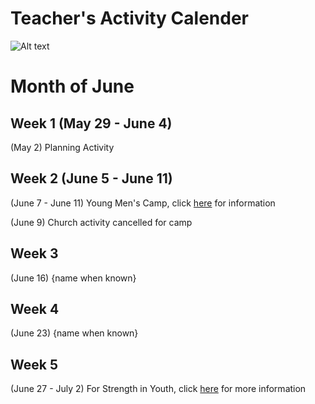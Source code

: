 # Teacher's Activity Calender
![Alt text](https://www.stgeorgeutah.com/wp-content/uploads/2020/04/1200x675size-English.jpg)
# Month of June
## Week 1 (May 29 - June 4)
(May 2) Planning Activity 
## Week 2 (June 5 - June 11)
(June 7 - June 11) Young Men's Camp, click [here](https://docs.google.com/document/d/1PVe69kfl30fWmQf22YU1FjiwxssB1SPhsbAzXUsYDqQ/edit#heading=h.2gazcsgmxkub) for information

(June 9) Church activity cancelled for camp
## Week 3 
(June 16) {name when known}
## Week 4
(June 23) {name when known}
## Week 5
(June 27 - July 2) For Strength in Youth, click [here](https://www.churchofjesuschrist.org/youth/childrenandyouth/fsy/about/youth?lang=eng) for more information 

